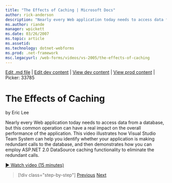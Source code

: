 ```yaml
---
title: "The Effects of Caching | Microsoft Docs"
author: rick-anderson
description: "Nearly every Web application today needs to access data from a database, but this common operation can have a real impact on the overall performance of the a..."
ms.author: riande
manager: wpickett
ms.date: 03/26/2007
ms.topic: article
ms.assetid: 
ms.technology: dotnet-webforms
ms.prod: .net-framework
msc.legacyurl: /web-forms/videos/vs-2005/the-effects-of-caching
---
```

[Edit .md file](C:\Projects\msc\dev\Msc.Www\Web.ASP\App_Data\github\web-forms\videos\vs-2005\the-effects-of-caching.md) | [Edit dev content](http://www.aspdev.net/umbraco#/content/content/edit/26828) | [View dev content](http://docs.aspdev.net/tutorials/web-forms/videos/vs-2005/the-effects-of-caching.html) | [View prod content](http://www.asp.net/web-forms/videos/vs-2005/the-effects-of-caching) | Picker: 33785

The Effects of Caching
====================
by Eric Lee

Nearly every Web application today needs to access data from a database, but this common operation can have a real impact on the overall performance of the application. This video illustrates how Visual Studio Team System can help you identify whether your application is making redundant calls to the database, and then demonstrates how you can employ ASP.NET 2.0 DataSource caching functionality to eliminate the redundant calls.

[&#9654; Watch video (15 minutes)](https://channel9.msdn.com/Blogs/ASP-NET-Site-Videos/the-effects-of-caching)

>[!div class="step-by-step"] [Previous](custom-extraction-rules-and-coded-web-tests.md) [Next](using-the-load-test-agent.md)